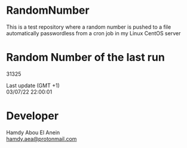 # RandomNumber    
This is a test repository where a random number is pushed to a file automatically passwordless from a cron job in my Linux CentOS server    
# Random Number of the last run   
31325
      
Last update (GMT +1)    
03/07/22 22:00:01
# Developer    
Hamdy Abou El Anein   
hamdy.aea@protonmail.com
